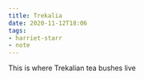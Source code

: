 ```yaml
---
title: Trekalia
date: 2020-11-12T18:06
tags:
- harriet-starr
- note
---
```


This is where Trekalian tea bushes live

